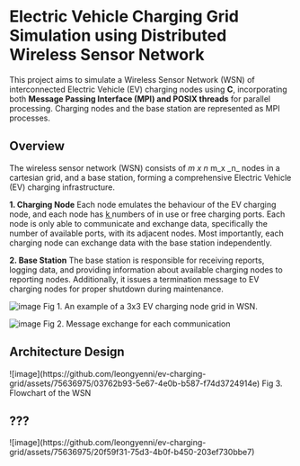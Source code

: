 <h1>Electric Vehicle Charging Grid Simulation using Distributed Wireless Sensor Network</h1>

This project aims to simulate a Wireless Sensor Network (WSN) of interconnected Electric Vehicle (EV) charging nodes using **C**, incorporating both **Message Passing Interface (MPI) and POSIX threads** for parallel processing. Charging nodes and the base station are represented as MPI processes.

<h2>Overview</h2>
The wireless sensor network (WSN) consists of <em> m x n </em>m_x _n_ nodes in a cartesian grid, and a base station, forming a comprehensive Electric Vehicle (EV) charging infrastructure.

**1. Charging Node**
Each node emulates the behaviour of the EV charging node, and each node has <u> k </u> numbers of in use or free charging ports. Each node is only able to communicate and exchange data, specifically the number of available ports, with its adjacent nodes. Most importantly, each charging node can exchange data with the base station independently.

**2. Base Station**
The base station is responsible for receiving reports, logging data, and providing information about available charging nodes to reporting nodes. Additionally, it issues a termination message to EV charging nodes for proper shutdown during maintenance.

![image](https://github.com/leongyenni/ev-charging-grid/assets/75636975/b884fc26-5f26-4464-9168-e1b82d232df8)
Fig 1. An example of a 3x3 EV charging node grid in WSN.

![image](https://github.com/leongyenni/ev-charging-grid/assets/75636975/0fe11b3e-82c4-455b-8f1b-82dd08341d1d)
Fig 2. Message exchange for each communication

<h2>Architecture Design</h2>
![image](https://github.com/leongyenni/ev-charging-grid/assets/75636975/03762b93-5e67-4e0b-b587-f74d3724914e)
Fig 3. Flowchart of the WSN


<h2>???</h2>
![image](https://github.com/leongyenni/ev-charging-grid/assets/75636975/20f59f31-75d3-4b0f-b450-203ef730bbe7)


